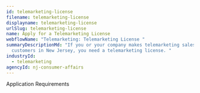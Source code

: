 ```yaml
---
id: telemarketing-license
filename: telemarketing-license
displayname: telemarketing-license
urlSlug: telemarketing-license
name: Apply for a Telemarketing License
webflowName: "Telemarketing: Telemarketing License "
summaryDescriptionMd: "If you or your company makes telemarketing sales calls to
  customers in New Jersey, you need a telemarketing license. "
industryId:
  - telemarketing
agencyId: nj-consumer-affairs
---
```

Application Requirements 